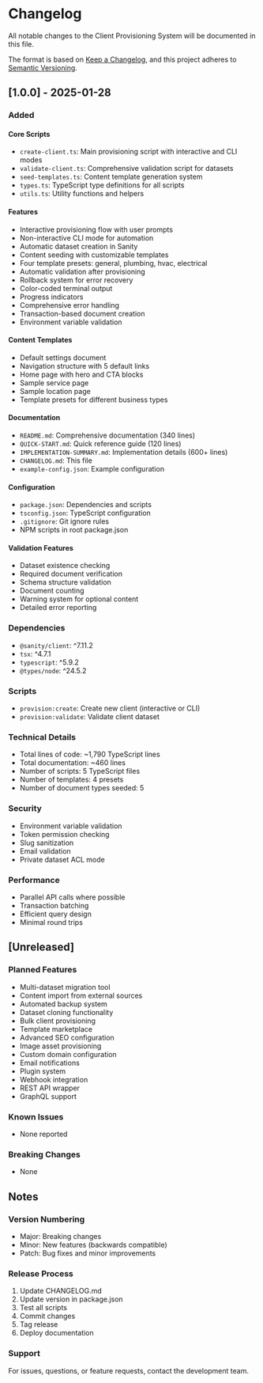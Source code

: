 # Changelog

All notable changes to the Client Provisioning System will be documented in this file.

The format is based on [Keep a Changelog](https://keepachangelog.com/en/1.0.0/),
and this project adheres to [Semantic Versioning](https://semver.org/spec/v2.0.0.html).

## [1.0.0] - 2025-01-28

### Added

#### Core Scripts
- `create-client.ts`: Main provisioning script with interactive and CLI modes
- `validate-client.ts`: Comprehensive validation script for datasets
- `seed-templates.ts`: Content template generation system
- `types.ts`: TypeScript type definitions for all scripts
- `utils.ts`: Utility functions and helpers

#### Features
- Interactive provisioning flow with user prompts
- Non-interactive CLI mode for automation
- Automatic dataset creation in Sanity
- Content seeding with customizable templates
- Four template presets: general, plumbing, hvac, electrical
- Automatic validation after provisioning
- Rollback system for error recovery
- Color-coded terminal output
- Progress indicators
- Comprehensive error handling
- Transaction-based document creation
- Environment variable validation

#### Content Templates
- Default settings document
- Navigation structure with 5 default links
- Home page with hero and CTA blocks
- Sample service page
- Sample location page
- Template presets for different business types

#### Documentation
- `README.md`: Comprehensive documentation (340 lines)
- `QUICK-START.md`: Quick reference guide (120 lines)
- `IMPLEMENTATION-SUMMARY.md`: Implementation details (600+ lines)
- `CHANGELOG.md`: This file
- `example-config.json`: Example configuration

#### Configuration
- `package.json`: Dependencies and scripts
- `tsconfig.json`: TypeScript configuration
- `.gitignore`: Git ignore rules
- NPM scripts in root package.json

#### Validation Features
- Dataset existence checking
- Required document verification
- Schema structure validation
- Document counting
- Warning system for optional content
- Detailed error reporting

### Dependencies
- `@sanity/client`: ^7.11.2
- `tsx`: ^4.7.1
- `typescript`: ^5.9.2
- `@types/node`: ^24.5.2

### Scripts
- `provision:create`: Create new client (interactive or CLI)
- `provision:validate`: Validate client dataset

### Technical Details
- Total lines of code: ~1,790 TypeScript lines
- Total documentation: ~460 lines
- Number of scripts: 5 TypeScript files
- Number of templates: 4 presets
- Number of document types seeded: 5

### Security
- Environment variable validation
- Token permission checking
- Slug sanitization
- Email validation
- Private dataset ACL mode

### Performance
- Parallel API calls where possible
- Transaction batching
- Efficient query design
- Minimal round trips

## [Unreleased]

### Planned Features
- Multi-dataset migration tool
- Content import from external sources
- Automated backup system
- Dataset cloning functionality
- Bulk client provisioning
- Template marketplace
- Advanced SEO configuration
- Image asset provisioning
- Custom domain configuration
- Email notifications
- Plugin system
- Webhook integration
- REST API wrapper
- GraphQL support

### Known Issues
- None reported

### Breaking Changes
- None

## Notes

### Version Numbering
- Major: Breaking changes
- Minor: New features (backwards compatible)
- Patch: Bug fixes and minor improvements

### Release Process
1. Update CHANGELOG.md
2. Update version in package.json
3. Test all scripts
4. Commit changes
5. Tag release
6. Deploy documentation

### Support
For issues, questions, or feature requests, contact the development team.
